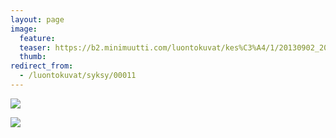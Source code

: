 ```yaml
---
layout: page
image:
  feature:
  teaser: https://b2.minimuutti.com/luontokuvat/kes%C3%A4/1/20130902_202611-245px.jpg
  thumb:
redirect_from:
  - /luontokuvat/syksy/00011
---
```


![](https://b2.minimuutti.com/luontokuvat/kes%C3%A4/1/20130902_202605-800px.jpg)

![](https://b2.minimuutti.com/luontokuvat/kes%C3%A4/1/20130902_202611-800px.jpg)
